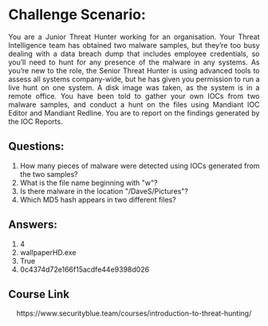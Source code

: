 # Challenge Scenario:
<div align="justify">
You are a Junior Threat Hunter working for an organisation. Your Threat Intelligence team has obtained two malware samples, but they’re too busy dealing with a data breach dump that includes employee credentials, so you’ll need to hunt for any presence of the malware in any systems. As you’re new to the role, the Senior Threat Hunter is using advanced tools to assess all systems company-wide, but he has given you permission to run a live hunt on one system. A disk image was taken, as the system is in a remote office. You have been told to gather your own IOCs from two malware samples, and conduct a hunt on the files using Mandiant IOC Editor and Mandiant Redline. You are to report on the findings generated by the IOC Reports.


## Questions:
1. How many pieces of malware were detected using IOCs generated from the two samples?
2. What is the file name beginning with \"w\"?
3. Is there malware in the location "/DaveS/Pictures"?
4. Which MD5 hash appears in two different files?
</div>

## Answers:
1. 4
2. wallpaperHD.exe
3. True
4. 0c4374d72e166f15acdfe44e9398d026

## Course Link
<div align="center">
https://www.securityblue.team/courses/introduction-to-threat-hunting/
</div>







